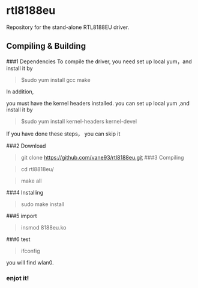 rtl8188eu
=========

Repository for the stand-alone RTL8188EU driver.

Compiling & Building
---------
###1 Dependencies
To compile the driver, you need set up local yum，and install it by

> $sudo yum install gcc make 

In addition,

you must have the kernel headers installed. you can set up local yum ,and install it by 

> $sudo yum install kernel-headers kernel-devel

If you have done these steps， you can skip it

###2 Download

> git clone https://github.com/vane93/rtl8188eu.git
###3 Compiling

> cd rtl8818eu/

> make all

###4 Installing

> sudo make install

###5 import

> insmod 8188eu.ko

###6 test
> ifconfig 

  you will find wlan0.

### enjot it!
